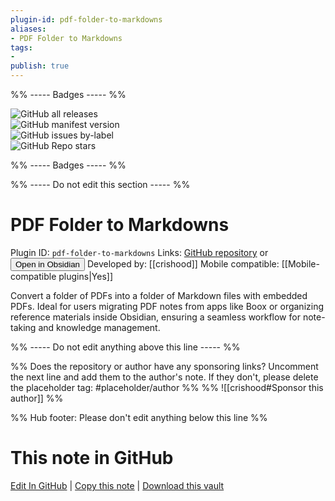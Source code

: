 ```yaml
---
plugin-id: pdf-folder-to-markdowns
aliases:
- PDF Folder to Markdowns
tags: 
- 
publish: true
---
```


%% ----- Badges ----- %%

![GitHub all releases](https://img.shields.io/github/downloads/crishood/pdf-folder-to-markdowns/total?color=573E7A&logo=github&style=for-the-badge)   
![GitHub manifest version](https://img.shields.io/github/manifest-json/v/crishood/pdf-folder-to-markdowns?color=573E7A&logo=github&style=for-the-badge)   
![GitHub issues by-label](https://img.shields.io/github/issues/crishood/pdf-folder-to-markdowns/help%20wanted?color=573E7A&logo=github&style=for-the-badge)   
![GitHub Repo stars](https://img.shields.io/github/stars/crishood/pdf-folder-to-markdowns?color=573E7A&logo=github&style=for-the-badge)

%% ----- Badges ----- %%

%% ----- Do not edit this section ----- %%

# PDF Folder to Markdowns

Plugin ID: `pdf-folder-to-markdowns`
Links: [GitHub repository](https://github.com/crishood/pdf-folder-to-markdowns) or [<button id=HH>Open in Obsidian</button>](obsidian://show-plugin?id=pdf-folder-to-markdowns)
Developed by: [[crishood]]
Mobile compatible: [[Mobile-compatible plugins|Yes]]

Convert a folder of PDFs into a folder of Markdown files with embedded PDFs. Ideal for users migrating PDF notes from apps like Boox or organizing reference materials inside Obsidian, ensuring a seamless workflow for note-taking and knowledge management.

%% ----- Do not edit anything above this line ----- %% 

%% Does the repository or author have any sponsoring links? Uncomment the next line and add them to the author's note. If they don't, please delete the placeholder tag: #placeholder/author %%
%% ![[crishood#Sponsor this author]] %%

%% Hub footer: Please don't edit anything below this line %%

# This note in GitHub

<span class="git-footer">[Edit In GitHub](https://github.dev/obsidian-community/obsidian-hub/blob/main/02%20-%20Community%20Expansions/02.05%20All%20Community%20Expansions/Plugins/pdf-folder-to-markdowns.md "git-hub-edit-note") | [Copy this note](https://raw.githubusercontent.com/obsidian-community/obsidian-hub/main/02%20-%20Community%20Expansions/02.05%20All%20Community%20Expansions/Plugins/pdf-folder-to-markdowns.md "git-hub-copy-note") | [Download this vault](https://github.com/obsidian-community/obsidian-hub/archive/refs/heads/main.zip "git-hub-download-vault") </span>
